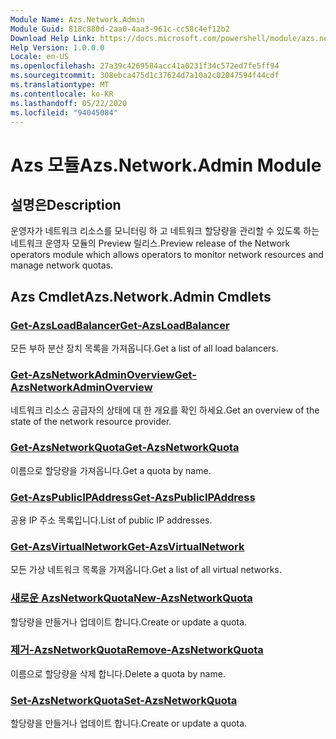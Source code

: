 ```yaml
---
Module Name: Azs.Network.Admin
Module Guid: 818c880d-2aa0-4aa3-961c-cc58c4ef12b2
Download Help Link: https://docs.microsoft.com/powershell/module/azs.network.admin
Help Version: 1.0.0.0
Locale: en-US
ms.openlocfilehash: 27a39c4269584acc41a0231f34c572ed7fe5ff94
ms.sourcegitcommit: 308ebca475d1c37624d7a10a2c02047594f44cdf
ms.translationtype: MT
ms.contentlocale: ko-KR
ms.lasthandoff: 05/22/2020
ms.locfileid: "94045084"
---
```

# <span data-ttu-id="a34a4-101">Azs 모듈</span><span class="sxs-lookup"><span data-stu-id="a34a4-101">Azs.Network.Admin Module</span></span>
## <span data-ttu-id="a34a4-102">설명은</span><span class="sxs-lookup"><span data-stu-id="a34a4-102">Description</span></span>
<span data-ttu-id="a34a4-103">운영자가 네트워크 리소스를 모니터링 하 고 네트워크 할당량을 관리할 수 있도록 하는 네트워크 운영자 모듈의 Preview 릴리스.</span><span class="sxs-lookup"><span data-stu-id="a34a4-103">Preview release of the Network operators module which allows operators to monitor network resources and manage network quotas.</span></span>

## <span data-ttu-id="a34a4-104">Azs Cmdlet</span><span class="sxs-lookup"><span data-stu-id="a34a4-104">Azs.Network.Admin Cmdlets</span></span>
### [<span data-ttu-id="a34a4-105">Get-AzsLoadBalancer</span><span class="sxs-lookup"><span data-stu-id="a34a4-105">Get-AzsLoadBalancer</span></span>](Get-AzsLoadBalancer.md)
<span data-ttu-id="a34a4-106">모든 부하 분산 장치 목록을 가져옵니다.</span><span class="sxs-lookup"><span data-stu-id="a34a4-106">Get a list of all load balancers.</span></span>

### [<span data-ttu-id="a34a4-107">Get-AzsNetworkAdminOverview</span><span class="sxs-lookup"><span data-stu-id="a34a4-107">Get-AzsNetworkAdminOverview</span></span>](Get-AzsNetworkAdminOverview.md)
<span data-ttu-id="a34a4-108">네트워크 리소스 공급자의 상태에 대 한 개요를 확인 하세요.</span><span class="sxs-lookup"><span data-stu-id="a34a4-108">Get an overview of the state of the network resource provider.</span></span>

### [<span data-ttu-id="a34a4-109">Get-AzsNetworkQuota</span><span class="sxs-lookup"><span data-stu-id="a34a4-109">Get-AzsNetworkQuota</span></span>](Get-AzsNetworkQuota.md)
<span data-ttu-id="a34a4-110">이름으로 할당량을 가져옵니다.</span><span class="sxs-lookup"><span data-stu-id="a34a4-110">Get a quota by name.</span></span>

### [<span data-ttu-id="a34a4-111">Get-AzsPublicIPAddress</span><span class="sxs-lookup"><span data-stu-id="a34a4-111">Get-AzsPublicIPAddress</span></span>](Get-AzsPublicIPAddress.md)
<span data-ttu-id="a34a4-112">공용 IP 주소 목록입니다.</span><span class="sxs-lookup"><span data-stu-id="a34a4-112">List of public IP addresses.</span></span>

### [<span data-ttu-id="a34a4-113">Get-AzsVirtualNetwork</span><span class="sxs-lookup"><span data-stu-id="a34a4-113">Get-AzsVirtualNetwork</span></span>](Get-AzsVirtualNetwork.md)
<span data-ttu-id="a34a4-114">모든 가상 네트워크 목록을 가져옵니다.</span><span class="sxs-lookup"><span data-stu-id="a34a4-114">Get a list of all virtual networks.</span></span>

### [<span data-ttu-id="a34a4-115">새로운 AzsNetworkQuota</span><span class="sxs-lookup"><span data-stu-id="a34a4-115">New-AzsNetworkQuota</span></span>](New-AzsNetworkQuota.md)
<span data-ttu-id="a34a4-116">할당량을 만들거나 업데이트 합니다.</span><span class="sxs-lookup"><span data-stu-id="a34a4-116">Create or update a quota.</span></span>

### [<span data-ttu-id="a34a4-117">제거-AzsNetworkQuota</span><span class="sxs-lookup"><span data-stu-id="a34a4-117">Remove-AzsNetworkQuota</span></span>](Remove-AzsNetworkQuota.md)
<span data-ttu-id="a34a4-118">이름으로 할당량을 삭제 합니다.</span><span class="sxs-lookup"><span data-stu-id="a34a4-118">Delete a quota by name.</span></span>

### [<span data-ttu-id="a34a4-119">Set-AzsNetworkQuota</span><span class="sxs-lookup"><span data-stu-id="a34a4-119">Set-AzsNetworkQuota</span></span>](Set-AzsNetworkQuota.md)
<span data-ttu-id="a34a4-120">할당량을 만들거나 업데이트 합니다.</span><span class="sxs-lookup"><span data-stu-id="a34a4-120">Create or update a quota.</span></span>

